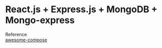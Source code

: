 # React.js + Express.js + MongoDB + Mongo-express

Reference  
[awesome-compose](https://github.com/docker/awesome-compose/tree/master/react-express-mongodb)